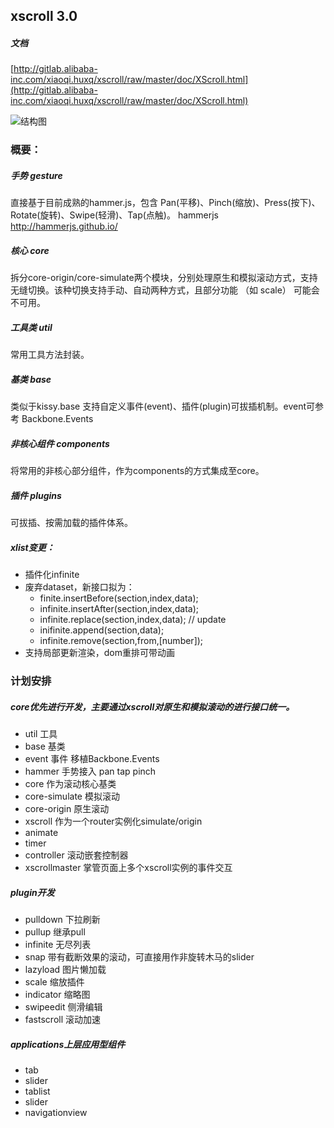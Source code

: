 
## xscroll 3.0 

##### 文档

[http://gitlab.alibaba-inc.com/xiaoqi.huxq/xscroll/raw/master/doc/XScroll.html](http://gitlab.alibaba-inc.com/xiaoqi.huxq/xscroll/raw/master/doc/XScroll.html)


![结构图](http://gtms04.alicdn.com/tps/i4/TB13LoRGVXXXXXmXpXX7yy27VXX-1414-1128.png_600x600.jpg)


### 概要：

##### 手势 gesture

直接基于目前成熟的hammer.js，包含 Pan(平移)、Pinch(缩放)、Press(按下)、Rotate(旋转)、Swipe(轻滑)、Tap(点触)。
hammerjs http://hammerjs.github.io/

##### 核心 core

拆分core-origin/core-simulate两个模块，分别处理原生和模拟滚动方式，支持无缝切换。该种切换支持手动、自动两种方式，且部分功能 （如 scale） 可能会不可用。

##### 工具类 util

常用工具方法封装。

##### 基类 base 

类似于kissy.base 支持自定义事件(event)、插件(plugin)可拔插机制。event可参考
Backbone.Events

##### 非核心组件 components

将常用的非核心部分组件，作为components的方式集成至core。

##### 插件 plugins

可拔插、按需加载的插件体系。


##### xlist变更：

- 插件化infinite
- 废弃dataset，新接口拟为：
    - finite.insertBefore(section,index,data);
    - infinite.insertAfter(section,index,data);
    - infinite.replace(section,index,data);  // update
    - inifinite.append(section,data);
    - infinite.remove(section,from,[number]);
- 支持局部更新渲染，dom重排可带动画

### 计划安排

##### core优先进行开发，主要通过xscroll对原生和模拟滚动的进行接口统一。

- util 工具
- base 基类
- event 事件 移植Backbone.Events
- hammer 手势接入 pan tap pinch
- core 作为滚动核心基类
- core-simulate   模拟滚动
- core-origin 原生滚动
- xscroll 作为一个router实例化simulate/origin
- animate 
- timer
- controller 滚动嵌套控制器
- xscrollmaster 掌管页面上多个xscroll实例的事件交互

##### plugin开发

- pulldown  下拉刷新
- pullup  继承pull
- infinite 无尽列表
- snap 带有截断效果的滚动，可直接用作非旋转木马的slider
- lazyload 图片懒加载
- scale 缩放插件
- indicator 缩略图
- swipeedit 侧滑编辑
- fastscroll 滚动加速

##### applications上层应用型组件

- tab   
- slider
- tablist
- slider
- navigationview





